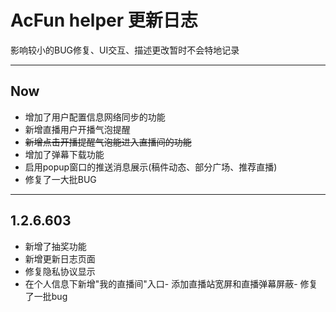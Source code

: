 # AcFun helper 更新日志

影响较小的BUG修复、UI交互、描述更改暂时不会特地记录

<hr>

## Now

- 增加了用户配置信息网络同步的功能
- 新增直播用户开播气泡提醒
- <del>新增点击开播提醒气泡能进入直播间的功能</del>
- 增加了弹幕下载功能
- 启用popup窗口的推送消息展示(稿件动态、部分广场、推荐直播)
- 修复了一大批BUG

<hr>

## 1.2.6.603

- 新增了抽奖功能
- 新增更新日志页面
- 修复隐私协议显示
- 在个人信息下新增"我的直播间"入口- 添加直播站宽屏和直播弹幕屏蔽- 修复了一批bug
